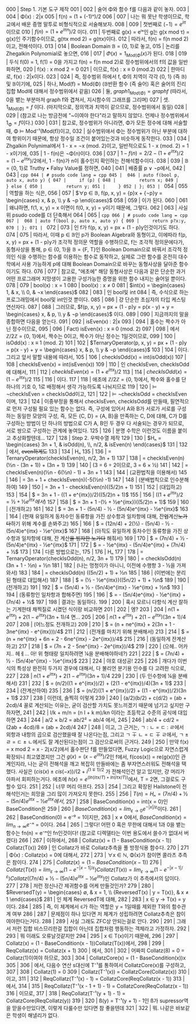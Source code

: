 000 | Step 1. 기본 도구 제작
001 | 
002 | 술어 Φ와 함수 f를 다음과 같이 놓자.
003 | 
004 | Φ(x) : 2|x
005 | f(n) = (1 + (-1)ⁿ)/2
006 | 
007 | 나는 뭐 못난 학생이므로, 학교에서 배운 증명 말투로 비형식적으로 서술해보자.
008 | 
009 | 첫번째로 $(-1) = e^{iπ}$ 이므로
010 | $f(n) = (1 + e^{iπn})/2$ 이다.
011 | 두번째로 g(x) = eⁱˣ인 g는 g(x mod τ) = g(x)인 주기함수이므로, g(πx mod 2) = g(πx)이다.
012 | 따라서, f(n) = f(n mod 2)이고, 전해석이다.
013 | 
014 | Boolean Domain 𝔹 = {0, 1}로 놓고,
015 | 논리를 Zhegalkin Polynomial로 놓으면,
016 | 
017 | $Φ(x) = {1_{Mod(Φ}}(x)$가 된다.
018 | 
019 | 두식 f(0) = 1, f(1) = 0을 가지고 f(n) = f(n mod 2)로 정수범위에서의 f의 값을 일반화하면,
020 | f(x) : x mod 2 = 0
021 | 이므로, f(x) : x ≡ 0 (mod.2)
022 | 한마디로, f(x) : 2|x이다.
023 | 
024 | 즉, 정수범위 하에서 f, Φ의 치역이 각각 {0, 1} (즉 𝔹) 및 𝔹이기에,
025 | 하나, Mod(f) = Mod(Φ) (𝔹반환 함수 (즉 술어) 혹은 술어의 진리집합 Mod에 대해서 정수범위에서 같음)
026 | 둘, $graph 1_{Mod(Φ)} = graph f$ (따라서, 0을 뱉는 부분마저 graph f와 겹쳐서, 지시함수의 그래프를 그리며)
027 | 셋. $1_{Mod(Φ)} = f$ 이다. (마지막으로, 정의역과 치역이 같으므로, 정수범위에서 동일)
028 | 
029 | (참고로 나는 방금전에 "~이여야 한다"라고 말하지 않았다. 언제나 정수범위에서 $1_{Φ} = f$이다.)
030 | 
031 | 참고로, 정수범위가 아니라면, Φ가 모든 정수에 대해 서술할때, Φ ⊨ Mod⁻¹(Mod(f))이고,
032 | 실수범위애서 Φ는 정수범위가 아닌 부분에 대하여 항위이기 때문에, 항상 정수일 조건이 붙어있는것과 비슷하게 동작한다.
033 | 
034 | Zhgalkin Polynimal에서 1 - x = ¬x (mod. 2)이고, 일반적으로도 1 - x (mod. 2) = 1 - x이기에,
035 | 1 - f(n)은 ¬Φ(n)이다.
036 | 
037 | $1 - f(n) = 2/2 - (1 + e^{iπx})/2 = (1 - e^{iπx})/2$에서, 1 - f(n)가 n이 홀수인지 확인하는 전해석함수이다.
038 | 
039 | 𝔹 = {0, 1}로 Truthy • Falsy Value를 정하면,
040 | 
041 | 배중률 p ∨ ¬p에서,
042 | 
043 | ```cpp
044 | # psudo code lang = cpp
045 | 
046 | auto f(bool p, auto x, auto y) {
047 |     if (p) {
048 |         return x;
049 |     } else {
050 |         return y;
051 |     }
052 | };
053 | ```
054 | 
055 | 역할을 하는 식은,
056 | 
057 | $∀p ∈ 𝔹, f(p, x, y) = {p}x + {¬p}y = \begin{cases} x, & p, \\ y & ¬p \end{cases}$
058 | 
059 | 이가 된다.
060 | 
061 | 왜냐하면, f(1, x, y) = x 이면이 f(0, x, y) = y이기 때문에, 그렇다.
062 | 
063 | 사실 위 psudo code를 더 단축해서
064 | 
065 | ```cpp
066 | # psudo code lang = cpp
067 | 
068 | auto f(bool p, auto x, auto y) {
069 |     return p?x:y,
070 | };
071 | ```
072 | 
073 | 인 f가 f(p, x, y) = px + (1 - p)y인것이기도 하다.
074 | 
075 | 따라서, 이때 p ∈ 𝔹인 p가 Boolean Algebra와 동형이고, 이에따라 f(p, x, y) = px + (1 - p)y가 조각적 정의문 역할을 수행하므로, f는 조각적 정의문에다가, 동형사상을 통해, p ∈ {0, 1}을 𝔹 = {F, T}인 Boolean Domain으로 바꿔서 조각적 정의인 식을 수행하는 함수를 이용하는 함수로 동작하고, 실제로 그련 함수를 온전히 대수학에서 사용 가능하게 p에 대해 Boolean Domain으로 바꾸는 동형사상을 달아준 함수이기도 하다.
076 | 
077 | 참고로, "에초에" 해당 동형사상은 다음과 같은 단순한 과거 어떤 프로그래머 지망생이 고용한 구성가능한 증명을 위한 함수 내지는 술어일 뿐이다.
078 | 
079 | bool(x) : x = 1
080 | bool(x) : x ≠ 0
081 | $int(x) = \begin{cases} 1, & x, \\ 0, & ¬x \end{cases}$
082 | 
083 | 인 bool및 int
084 | 즉, 수식으로 하는 프로그래밍에서 bool및 int인것 뿐이다.
085 | 
086 | 걍 단순한 초심자의 타입 케스팅 연산자다.
087 | 
088 | 그러므로, $f(p, x, y) = px + (1 - p)y = p(x - y) + y = \begin{cases} x, & p, \\ y & ¬p \end{cases}$ 이다.
089 | 
090 | 지금까지의 말을 종합하면 다음을 얻는다.
091 | 
092 | isEven(x) : 2|x
093 | 
094 | 홀수는 짝수가 아닌 정수이므로,
095 | 
096 | Fact) isEven(x) : x ≡ 0 (mod. 2)
097 | 
098 | 에서 ℤ/2ℤ = {0, 1}에서, 짝수는 0이고, 짝수가 아닌 정수는 1일것이므로, 
099 | 
100 | isOdd(x) : x ≡ 1 (mod. 2)
101 | 
102 | $TernaryOperator(p, x, y) = px + (1 - p)y = p(x - y) + y = \begin{cases} x, & p, \\ y & ¬p \end{cases}$
103 | 
104 | 이다. 그리고 앞서 말할 내용에 따라서, 
105 | 
106 | checkIsOdd(x) = int(isOdd(x))
107 | 
108 | checkIsEven(x) = int(isEven(x))
109 | 
110 | 인 checkIsEven, checkIsOdd에 대해서,
111 | 
112 | $checkIsEven(x) = (1 + e^{iπx})/2$
113 | 
114 | $checkIsOdd(x) = (1 - e^{iπx})/2$
115 | 
116 | 이다.
117 | 
118 | 에초에 ℤ/2ℤ = {0, 1}에서, 짝수와 홀수를 단 하나의 기호 0, 1로 배정해서 생각 가능하도록 나눠지므로
119 | 
120 | ⊨ ¬checkIsEven = checkIsOdd이고,
121 | 
122 | ⊨ ¬checkIsOdd = checkIsEven이며,
123 | 
124 | 이중부정을 통해서 checkIsEven, checkIsOdd를 만들때, 필연적으로 먼저 구성될 필요 있는 함수는 없다. 즉, 구성에 있어서 A와 B가 서로가 서로를 구성하는 동일한 모양의 구성, 즉, 모든 {C, D} = {A, B}을 만족하는 C, D에 대해, C가 D를 구성하는 방법이 단 하나의 방법으로 C가 A, B인 두 경우 다 서술되는 경우가 되므로, 서로 쌍으로 구성하는 관계에 놓여있다.
125 | 
126 | 분명 수학은 이런것도 이름을 붙이고 추상화할텐데...
127 | 
128 | Step 2. 우박수열 제작
129 | 
130 | $Hₙ = \begin{cases} 3n + 1, & isOdd(n), \\, n/2, & isEven(n) \end{cases}$
131 | 
132 | 에서, ~~even하게도~~
133 | 
134 | Hₙ
135 | 
136 |  = TernaryOperator(checkIsEven(n), n/2, 3n + 1)
137 | 
138 |  = checkIsEven(n)(½n - (3n + 1)) + (3n + 1)
139 | 
140 | (3 = 6 ÷ 2이므로, 3 = 6 × ½)
141 | 
142 |  = checkIsEven(n)(½n - 6(½n) - 1) + 3n + 1
143 | 
144 | (교환법칙을 이용해서)
145 | 
146 |  = 3n + 1 + checkIsEven(n)(-5(½n) -1)
147 | 
148 | (분배법칙으로 인수분해하여)
149 | 
150 |  = 3n + 1 - checkIsEven(n)((5/2)n + 1)
151 | 
152 | (대입하고)
153 | 
154 | $ = 3n + 1 - ((1 + e^{iπx})/2)((5/2)n + 1)$
155 | 
156 | $((1 + e^{iπx})/2 = ½ + ½e^{iπx}에서)$
157 | 
158 | $ = 3n + 1 -(½ + ½e^{iπx})((5/2)n + 1)$
159 | 
160 | (전개하고)
161 | 
162 | $ = 3n + 1 - (5n/4) - ½ - (5n/4)e^{iπx} - ½e^{iπx}$
163 | 
164 | (현재 유일하게 동차수인 동류항을 가진 상수항과 일차항에 대해, 잔~~업~~계산~~노가다~~하기 위해 계수를 손봐주고)
165 | 
166 | $ = (12n/4) + 2(½) - (5n/4) - ½ - (5n/4)e^{iπx} - ½e^{iπx}$
167 | 
168 | (아직도 유일하게 동차수인 동류항을 가진 상수항과 일차항에 대해, 잔 계산~~을 빙자한 노가다~~ 해줘서)
169 | 
170 | $ = (7n/4) + ½ - (5n/4)e^{iπx} - ½e^{iπx}$
171 | 
172 | $ = - ½e^{iπx} - (5n/4)e^{iπx} + (7n/4) + ½$
173 | 
174 | 다른 방법으로는,
175 | 
176 | Hₙ
177 | 
178 |  = TernaryOperator(checkIsOdd(n), n/2, 3n + 1)
179 | 
180 |  = checkIsOdd(n) (3n + 1 - ½n) + ½n
181 | 
182 | (나는 멍청이가 아니니, 이전에 수행항 3 - ½을 가져와서)
183 | 
184 |  = checkIsOdd(n) ((5n/2) + 1) + ½n
185 | 
186 | (이번에는 분리된 형태로 대입해서)
187 | 
188 | $ = (½ - ½e^{iπx})((5n/2) + 1) + ½n$
189 | 
190 | (전개하고)
191 | 
192 | $ = (5n/4) + ½ - (5n/4)e^{iπx} - ½e^{iπx} + ½n$
193 | 
194 | (동류항인 일차항과 합해주면)
195 | 
196 | $ = - (5n/4)e^{iπx} - ½e^{iπx} + (7n/4) + ½$
197 | 
198 | 결과는 동일하다.
199 | 
200 | 혹시 모르니 다항식 계산 잘하는 기계한태 채찍질로 시켰던 식이랑 비교하면
201 | 
202 | 엥?
203 | 
204 | $n(1 + e^{iπx}) + 2(1 - e^{iπx})(3n + 1)/4$ 면...
205 | 
206 | $n(1 + e^{iπx}) + 2(1 - e^{iπx})(3n + 1)/4$
207 | 
208 | (어느정도 전개하고)
209 | 
210 | $ = (n + ne^{iπx} + 2(3n + 1 - 3ne^{iπx} - e^{iπx}))/4$
211 | 
212 | (전개를 마치기 위해 분배해서)
213 | 
214 | $ = (n + ne^{iπx} + 6n + 2 - 6ne^{iπx} - 2e^{iπx})/4$
215 | 
216 | (동일하게 잔계산하고)
217 | 
218 | $ = (7n + 2 - 5ne^{iπx} - 2e^{iπx})/4$
219 | 
220 | (으헤.. 어카지.. 헤ㅔ... 아! 위 형태랑 일치하려면 ¼을 분배해야하네?)
221 | 
222 | $ = (7n/4) + ½ - (5n/4)e^{iπx} - ½e^{iπx}$
223 | 
224 | 야호 대성공!
225 | 
226 | 개다가 이번 식의 특성상 완전히 두가지 경우에 대해서, 다 불리언 분기용 인수를 다 고려한 식으로,
227 | 
228 | $n(1 + e^{iπx}) + 2(1 - e^{iπx})(3n + 1)/4$
229 | 
230 | (두 인수항에 ¼을 분배해서)
231 | 
232 | $ = (n/2)((1 + e^{iπx})/2) + (2(1 - e^{iπx})/4)(3n + 1)$
233 | 
234 | (잔계산하여)
235 | 
236 | $ = (n/2)((1 + e^{iπx})/2) + ((1 - e^{iπx})/2)(3n + 1)$
237 | 
238 | 이런데, 솔찍히 이렇게
239 | 
240 | (a/2)(b/2) + c(d/2) = (ab + 2cd)/4 꼴로 계산되는 이유는, 굳이 검산할 가치도 못느끼겠기 때문에 넘기고 싶지만 구하자면,
241 | 
242 | l/k + m/n = (n l + k m)/kn 이라는 초등학교 수준의 공식에 대입하면
243 | 
244 | a/2 × b/2 = ab/2² = ab/4 에서,
245 | 
246 | ab/4 + cd/2 = (2ab + 4cd)/8 = (ab + 2cd)/4
247 | 
248 | 이고, 그 근거는, ㄱ : ㄴ = ㄷ : ㄹ에서 외항과 내항의 곱으로 검산했을때 잘 나온다는점, 그리고 ㄱ ∓ ㄴ = ㄷ ∓ ㄹ에서, ㄱ ± ㄹ = ㄷ ± ㄴ에서도 잘 계산된다는점이 그 검산으로써의 근거다.
249 | 
250 | 만약 f(x) = x mod 2 = x - 2⌊x/2⌋에서 홀수판단 f를 만들었다면, Fuzzy Logic으로 자연스럽게 확장되니 최고였겠지만 그건 $g(x) = (x - e^{iπx})/2$인 f에서, f(cos(x)) = re(g(x))인 관계인지라, 나는 굳이 전해석을 깨고 복잡히 만들바에는 좀 부자연스러워도 전해석을 택했다. 사실은 $(cis(x) ± cis(-x))/(2 + i^{(1 ∓ 1)/2}$ 가 전해석인건 알고 있지만, 걍 머리가 아파서 회피하는거다. 에초에 $h(x) = e^(ln(iτx/T) + ln(iτx/T))$에서, T = 2면, 그걸로도 구할수 있다.
251 | 
252 | 너무 머리 아프다.
253 | 
254 | 그리고 확장된 Hailstone이 전해석인거는 희망을 그리 많이 가져오지 못한다.
255 | 
256 | $T(n) = Hₙ = (7n/4) + ½ - (5n/4)e^{iπx} - ½e^{iπx}에서,$
257 | 
258 | BaseCondition(x) = int(x = 0)인 BaseCondition은
259 | 
260 | $BaseCondition(x) = lim_{ε → 0} e^{-|x|/ε}$이다.
261 | 
262 | BaseCondition(0) = e⁻⁰ = 1이지만,
263 | x ≠ 0에서, $BaseCondition(x) = lim_{n → ∞} e⁻ⁿ = 0$이다.
264 | 
265 | 그렇다! 어떤 0 혹은 무한에 대해서 1과 0을 뱉는 함수는 fn(n) = e⁻ⁿ인 fn인것이다! (참고로 디렉델타는 이번 용도에서 쓸수가 없대서 버렸다)
266 | 
267 | 이하에서, 
268 | Collatz(x) = (1 - BaseCondition(x - 1)) Collatz(T(x))
269 | 인 Collatz가 바로 Collatz추측을 풀 방정식용 함수다.
270 | 
271 | Φ(x) : Collatz(x) = 0에 대해서,
272 | 
273 | ∀x ∈ ℕ, Φ(x)가 참이면 콜라츠 추측은 참이다.
274 | 
275 | $Collatz(x) = (1 - BaseCondition(x - 1))$
276 | $Collatz(T(x)) = lim_{ε → ∞} (1 - e^{-|x - 1|/ε})Collatz(T(x)) = lim_{ε → ∞} (1 - e^{-|x - 1|/ε})Collatz((7n/4) + ½ - (5n/4)e^{iπx} - ½e^{iπx})$인 Collatz가 이 추측에서의 답이다.
277 | 
278 | 저런 정신나간 제귀함수를 어케 만들것인가?
279 | 
280 | $ReversedT(y) = \begin{cases} ∅, & x = 1, \\ {ReversedT(x) | y = T(x)}, & x ≠ 1 \end{cases}$
281 | 인 체계 ReversedT에 대해,
282 | 
283 | x ∈ y → T(x) = y이다.
284 | 
285 | 즉, 이 체계에서 `∈`가 하는 역할은 y = 1일때를 제외한 T와의 함수관계 여부
286 | 
287 | 문제점이 하나 있다면 저 체계가 성립하려면 Collatz추측은 참이여야한다는거다.
288 | 
289 | 사실 그래도 ZFC상 안되는걸로 안다.
290 | 
291 | 그래서 저런 집합 비스므리한걸 집합이 아닌데 집합처럼 행동하는 객체라고 가정하자.
292 | 
293 | 뭐 이래도 오류날것같지만
294 | 
295 | x ∈ T(x)이기 때문에,
296 | 
297 | Collatz(x) = (1 - BaseCondition(x - 1))Collatz(T(x))에서, 
298 | 
299 | ReqCollatz(x) = Collatz(x + 1)
300 | 에서,
301 | 
302 | 어짜피 Collatz(8) = 0 = Collatz(1)이여야 하므로,
303 | 
304 | CollatzCore(x) = (1 - BaseCondition(x))x
305 | 
306 | 에서, 다음수 연산 s대신에 T⁻¹를 통하여서 CollatzCore(x)를 구성하고,
307 | 
308 | Collatz(1) = 0
309 | Collatz(T⁻¹(x)) = CollatzCore(Collatz(x))
310 | 이고,
311 | 
312 | ReqCollatz(T⁻¹(x) - 1) = CollatzCore(ReqCollatz(x - 1))
313 | 에서, 
314 | 
315 | ReqCollatz(T⁻¹(x - 1 + 1) - 1) = CollatzCore(ReqCollatz(x - 1))
316 | 이므로,
317 | 
318 | ReqCollatz(T⁻¹(y + 1) - 1) = CollatzCore(ReqCollatz(y))
319 | 
320 | ß(y) = T⁻¹(y + 1) - 1인 ß가 supressor역을 맏을수만있다면, 이렇게 다룰수만 있다면 참 좋을텐데
321 | 
322 | 뭐. 나같은 바보같은 학생이 해낼리가 없다.